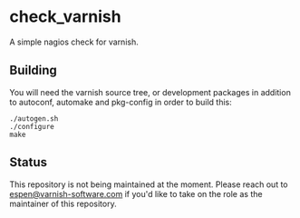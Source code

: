 # check_varnish

A simple nagios check for varnish.

## Building

You will need the varnish source tree, or development packages in addition to autoconf, automake and pkg-config in order to build this:

    ./autogen.sh
    ./configure
    make

## Status

This repository is not being maintained at the moment. Please reach out to espen@varnish-software.com if you'd like to take on the role as the maintainer of this repository.
